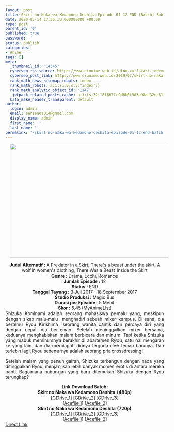 ```yaml
---
layout: post
title: Skirt no Naka wa Kedamono Deshita Episode 01-12 END [Batch] Subtitle Indonesia
date: 2020-05-14 17:36:33.000000000 +00:00
type: post
parent_id: '0'
published: true
password: ''
status: publish
categories:
- Anime
tags: []
meta:
  _thumbnail_id: '14345'
  cyberseo_rss_source: https://www.ciunime.web.id/atom.xml?start-index=601&max-results=150
  cyberseo_post_link: https://www.ciunime.web.id/2019/07/skirt-no-naka-wa-kedamono-deshita.html
  rank_math_news_sitemap_robots: index
  rank_math_robots: a:1:{i:0;s:5:"index";}
  rank_math_analytic_object_id: '1147'
  _jetpack_related_posts_cache: a:1:{s:32:"8f6677c9d6b0f903e98ad32ec61f8deb";a:2:{s:7:"expires";i:1653080112;s:7:"payload";a:3:{i:0;a:1:{s:2:"id";i:25977;}i:1;a:1:{s:2:"id";i:25983;}i:2;a:1:{s:2:"id";i:25979;}}}}
  kata_make_header_transparent: default
author:
  login: admin
  email: senseads014@gmail.com
  display_name: admin
  first_name: ''
  last_name: ''
permalink: "/skirt-no-naka-wa-kedamono-deshita-episode-01-12-end-batch-subtitle-indonesia/"
---
```

<div class="separator" style="clear: both; text-align: center;"><a href="https://1.bp.blogspot.com/-EVA-doBGDKY/XTH0vVO5fPI/AAAAAAAAcJA/xE4EdVRvrKwCINYcQsw2UYaSL4UOGPZ1ACLcBGAs/s1600/Skirt%2Bno%2BNaka%2Bwa%2BKedamono%2BDeshita.jpg" imageanchor="1" style="margin-left: 1em; margin-right: 1em;"><img border="0" data-original-height="720" data-original-width="1280" height="360" src="{{ site.baseurl }}/assets/2020/05/Skirt%2Bno%2BNaka%2Bwa%2BKedamono%2BDeshita.jpg" width="640" /></a></div>
<p>
<div style="text-align: center;"><b>Judul</b><b><b> Alternatif</b> :</b> A Predator in a Skirt, There's a beast under the skirt, A wolf in women's clothing, There Was a Beast Inside the Skirt</div>
<div style="text-align: center;"><b><b>Genre :</b></b> Drama, Ecchi, Romance</div>
<div style="text-align: center;"><b>Jumlah Episode :</b> 12<br /><b>Status :&nbsp;</b>END<br /><b>Tanggal Tayang :</b> 3 Juli 2017 - 18 September 2017<br /><b>Studio Produksi :</b> Magic Bus<br /><b>Durasi per Episode :</b> 5 Menit</div>
<div style="text-align: center;"><b>Skor :</b> 5.45 (MyAnimeList)</div>
<div style="text-align: center;"></div>
<div style="text-align: justify;">Shizuka Kominami adalah seorang mahasiswa pemalu yang, meskipun dengan sikap malu-malu, menghadiri sebuah mixer kampus. Di sana, dia bertemu Ryou Kirishima, seorang wanita cantik dan percaya diri yang dengan cepat dia berteman. Setelah meninggalkan mixer bersama, keduanya menghabiskan malam berbicara dan minum. Tapi ketika Shizuka yang mabuk meminumnya berakhir di apartemen Ryou, satu hal mengarah ke yang lain, dan dia mendapati dirinya tergoda oleh teman barunya. Dan terlebih lagi, Ryou sebenarnya adalah seorang pria crossdressing!</p>
<p>Setelah malam yang penuh gairah, Shizuka terbangun dengan nada yang ditinggalkan Ryou, menjanjikan lebih banyak momen erotis di antara mereka nanti. Bagaimana hubungan yang baru ditemukan Shizuka dengan Ryou terungkap?</p></div>
<div style="text-align: justify;"></div>
<div style="text-align: justify;"></div>
<div style="text-align: center;"><b>Link Download Batch:</b></div>
<div style="text-align: center;"><b>Skirt no Naka wa Kedamono Deshita (480p)</b></div>
<div style="text-align: center;">[<a href="https://drive.google.com/uc?id=1IDQtqOkcLW4GAfJArroSfGWQqSrhsfbm" target="_blank" rel="noopener">GDrive_1</a>] [<a href="https://drive.google.com/uc?export=download&amp;id=1igaJCF0csB5QJO31PsbKme5XCUEYj3QU" target="_blank" rel="noopener">GDrive_2</a>] [<a href="https://drivebatch.net/3iim2wT/animebatch-id-skirt-no-naka-wa-kedamono-480p-rar" target="_blank" rel="noopener">GDrive_3</a>]<br />[<a href="https://acefile.co/f/10451479/kusonime-si-cabul-berpakaian-wanita-480p-rar" target="_blank" rel="noopener">Acefile_1</a>] [<a href="https://acefile.co/f/15331861/shirainime-skirt-nonaka-480p-rar" target="_blank" rel="noopener">Acefile_2</a>]</div>
<div style="text-align: center;"><b>Skirt no Naka wa Kedamono Deshita (720p)</b><br />[<a href="https://drive.google.com/uc?id=1KtDDb85vbind4K2x8-iXBHMvpadFXiEm" target="_blank" rel="noopener">GDrive_1</a>] [<a href="https://drive.google.com/uc?id=1h-W_mXfoSDngtXOQS18swPovHO5cHcDL" target="_blank" rel="noopener">GDrive_2</a>] [<a href="https://drive.google.com/uc?export=download&amp;id=1tgxtFqfVZ129AVzNRnbUWGtG0HS86wkb" target="_blank" rel="noopener">GDrive_3</a>]<br />[<a href="https://acefile.co/f/10451480/kusonime-si-cabul-berpakaian-wanita-720p-rar" target="_blank" rel="noopener">Acefile_1</a>] [<a href="https://acefile.co/f/15331863/shirainime-sk-irt-nonaka-720p-rar" target="_blank" rel="noopener">Acefile_2</a>]</div>
<link rel="stylesheet" href="https://cdnjs.cloudflare.com/ajax/libs/font-awesome/4.7.0/css/font-awesome.min.css" />
<div class="divbtn"> <a href="https://handymansurrender.com/fihup8buzv?key=94550f7ce39444073321dde3b8782f97" class="btn"><i class="fa fa-download"></i> Direct Link</a> </div>

